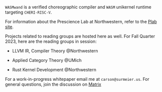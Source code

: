 `WASMwand` is a verified choreographic compiler and `WASM` unikernel runtime targeting `CHERI-RISC-V`. 

For information about the Prescience Lab at Northwestern, refer to the 
[Plab site](http://presciencelab.org/).

Projects related to reading groups are hosted here as well. For Fall Quarter 
2023, here are the reading groups in session:

- LLVM IR, Compiler Theory @Northwestern

- Applied Category Theory @UMich

- Rust Kernel Development @Northwestern

For a work-in-progress whitepaper email me at `carson@surmeier.us`. For general questions, join the discussion on [Matrix](https://matrix.wasmwand.com)

